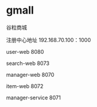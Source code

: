 # gmall
谷粒商城

注册中心地址 192.168.70.100：1000

user-web 8080

search-web 8073

manager-web 8070

item-web 8072

manager-service 8071
